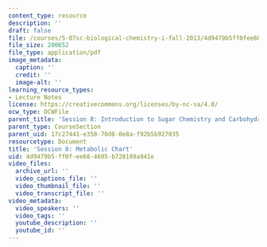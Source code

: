 ```yaml
---
content_type: resource
description: ''
draft: false
file: /courses/5-07sc-biological-chemistry-i-fall-2013/4d9479b5ff0fee684605b728189a941e_JE_Metabolic_Chart_Session8.pdf
file_size: 200652
file_type: application/pdf
image_metadata:
  caption: ''
  credit: ''
  image-alt: ''
learning_resource_types:
- Lecture Notes
license: https://creativecommons.org/licenses/by-nc-sa/4.0/
ocw_type: OCWFile
parent_title: 'Session 8: Introduction to Sugar Chemistry and Carbohydrate Catabolism'
parent_type: CourseSection
parent_uid: 17c27441-e358-70d8-0e8a-f92b5b927035
resourcetype: Document
title: 'Session 8: Metabolic Chart'
uid: 4d9479b5-ff0f-ee68-4605-b728189a941e
video_files:
  archive_url: ''
  video_captions_file: ''
  video_thumbnail_file: ''
  video_transcript_file: ''
video_metadata:
  video_speakers: ''
  video_tags: ''
  youtube_description: ''
  youtube_id: ''
---
```

